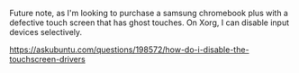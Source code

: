 


Future note, as I'm looking to purchase a samsung chromebook plus with a defective touch screen that has ghost touches. On Xorg, I can disable input devices selectively.

https://askubuntu.com/questions/198572/how-do-i-disable-the-touchscreen-drivers